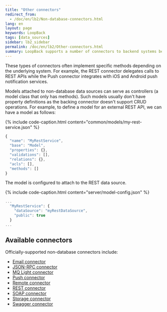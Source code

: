 ```yaml
---
title: "Other connectors"
redirect_from:
  - /doc/en/lb2/Non-database-connectors.html
lang: en
layout: page
keywords: LoopBack
tags: [data_sources]
sidebar: lb2_sidebar
permalink: /doc/en/lb2/Other-connectors.html
summary: LoopBack supports a number of connectors to backend systems beyond databases.
---
```


These types of connectors often implement specific methods depending on the underlying system.
For example, the REST connector delegates calls to REST APIs while the Push connector integrates with iOS and Android push notification services. 

Models attached to non-database data sources can serve as controllers (a model class that only has methods).
Such models usually don't have property definitions as the backing connector doesn't support CRUD operations.
For example, to define a model for an external REST API, we can have a model as follows:

{% include code-caption.html content="common/models/my-rest-service.json" %}
```javascript
{
  "name": "MyRestService",
  "base": "Model",
  "properties": {},
  "validations": [],
  "relations": {},
  "acls": [],
  "methods": []
}
```

The model is configured to attach to the REST data source.

{% include code-caption.html content="server/model-config.json" %}
```javascript
...
  "MyRestService": {
    "dataSource": "myRestDataSource",
    "public": true
  }
...
```

## Available connectors

Officially-supported non-database connectors include:

* [Email connector](Email-connector.html)
* [JSON-RPC connector](JSON-RPC-connector.html)
* [MQ Light connector](MQLight-connector.html)
* [Push connector](Push-connector.html)
* [Remote connector](Remote-connector.html)
* [REST connector](REST-connector.html)
* [SOAP connector](SOAP-connector.html)
* [Storage connector](Storage-connector.html)
* [Swagger connector](Swagger-connector.html)
